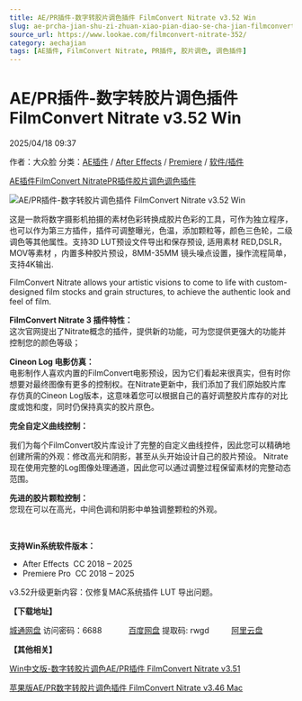```yaml
---
title: AE/PR插件-数字转胶片调色插件 FilmConvert Nitrate v3.52 Win
slug: ae-prcha-jian-shu-zi-zhuan-xiao-pian-diao-se-cha-jian-filmconvert-nitrate-v3-52-win
source_url: https://www.lookae.com/filmconvert-nitrate-352/
category: aechajian
tags: [AE插件, FilmConvert Nitrate, PR插件, 胶片调色, 调色插件]
---
```

# AE/PR插件-数字转胶片调色插件 FilmConvert Nitrate v3.52 Win

2025/04/18 09:37

作者：大众脸
分类：[AE插件](https://www.lookae.com/after-effects/aechajian/) / [After Effects](https://www.lookae.com/after-effects/) / [Premiere](https://www.lookae.com/qitarjcj/premierezy/) / [软件/插件](https://www.lookae.com/qitarjcj/)

[AE插件](https://www.lookae.com/tag/ae%e6%8f%92%e4%bb%b6/)[FilmConvert Nitrate](https://www.lookae.com/tag/filmconvert-nitrate/)[PR插件](https://www.lookae.com/tag/pr%e6%8f%92%e4%bb%b6/)[胶片调色](https://www.lookae.com/tag/%e8%83%b6%e7%89%87%e8%b0%83%e8%89%b2/)[调色插件](https://www.lookae.com/tag/%e8%b0%83%e8%89%b2%e6%8f%92%e4%bb%b6/)

![AE/PR插件-数字转胶片调色插件 FilmConvert Nitrate v3.52 Win](https://www.lookae.com/wp-content/uploads/2023/11/FilmConvert-Nitrate-344.jpg "AE/PR插件-数字转胶片调色插件 FilmConvert Nitrate v3.52 Win-LookAE.com")

这是一款将数字摄影机拍摄的素材色彩转换成胶片色彩的工具，可作为独立程序，也可以作为第三方插件，插件可调整曝光，色温，添加颗粒等，颜色三色轮，二级调色等其他属性。支持3D LUT预设文件导出和保存预设, 适用素材 RED,DSLR，MOV等素材 ，内置多种胶片预设，8MM-35MM 镜头噪点设置，操作流程简单，支持4K输出.

FilmConvert Nitrate allows your artistic visions to come to life with custom-designed film stocks and grain structures, to achieve the authentic look and feel of film.

**FilmConvert Nitrate 3 插件特性：**  
这次官网提出了Nitrate概念的插件，提供新的功能，可为您提供更强大的功能并控制您的颜色等级；

**Cineon Log 电影仿真：**  
电影制作人喜欢内置的FilmConvert电影预设，因为它们看起来很真实，但有时你想要对最终图像有更多的控制权。在Nitrate更新中，我们添加了我们原始胶片库存仿真的Cineon Log版本，这意味着您可以根据自己的喜好调整胶片库存的对比度或饱和度，同时仍保持真实的胶片原色。

**完全自定义曲线控制：**

我们为每个FilmConvert胶片库设计了完整的自定义曲线控件，因此您可以精确地创建所需的外观：修改高光和阴影，甚至从头开始设计自己的胶片预设。 Nitrate现在使用完整的Log图像处理通道，因此您可以通过调整过程保留素材的完整动态范围。

**先进的胶片颗粒控制：**  
您现在可以在高光，中间色调和阴影中单独调整颗粒的外观。

[﻿](http://cloud.video.taobao.com/play/u/null/p/1/e/6/t/1/501092002234.mp4)

**支持Win系统软件版本：**

* After Effects  CC 2018 – 2025
* Premiere Pro  CC 2018 – 2025

v3.52升级更新内容：仅修复MAC系统插件 LUT 导出问题。

**【下载地址】**

[城通网盘](https://url70.ctfile.com/f/2827370-1499111039-4e4b53?p=4431) 访问密码：6688            [百度网盘](https://pan.baidu.com/s/128EeJ9y2yVYUgf7qdL1-pQ?pwd=rwgd) 提取码: rwgd          [阿里云盘](https://www.alipan.com/s/7udsQJDH8Ax)

**【其他相关】**

[Win中文版-数字转胶片调色AE/PR插件 FilmConvert Nitrate v3.51](https://www.lookae.com/filmconvert-nitrate-zh/)

[苹果版AE/PR数字转胶片调色插件 FilmConvert Nitrate v3.46 Mac](https://www.lookae.com/filmconvert-346/)
